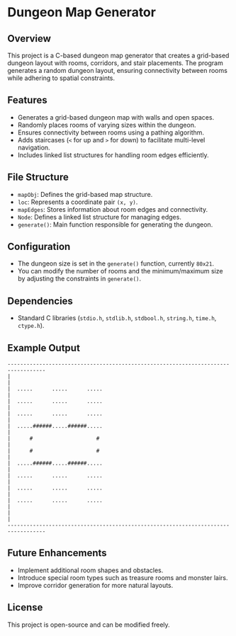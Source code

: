 # Dungeon Map Generator

## Overview
This project is a C-based dungeon map generator that creates a grid-based dungeon layout with rooms, corridors, and stair placements. The program generates a random dungeon layout, ensuring connectivity between rooms while adhering to spatial constraints.

## Features
- Generates a grid-based dungeon map with walls and open spaces.
- Randomly places rooms of varying sizes within the dungeon.
- Ensures connectivity between rooms using a pathing algorithm.
- Adds staircases (`<` for up and `>` for down) to facilitate multi-level navigation.
- Includes linked list structures for handling room edges efficiently.

## File Structure
- `mapObj`: Defines the grid-based map structure.
- `loc`: Represents a coordinate pair `(x, y)`.
- `mapEdges`: Stores information about room edges and connectivity.
- `Node`: Defines a linked list structure for managing edges.
- `generate()`: Main function responsible for generating the dungeon.

## Configuration
- The dungeon size is set in the `generate()` function, currently `80x21`.
- You can modify the number of rooms and the minimum/maximum size by adjusting the constraints in `generate()`.

## Dependencies
- Standard C libraries (`stdio.h`, `stdlib.h`, `stdbool.h`, `string.h`, `time.h`, `ctype.h`).
## Example Output
```
----------------------------------------------------------------------------------
|                                                                                |
|  .....      .....      .....                                                  |
|  .....      .....      .....                                                  |
|  .....      .....      .....                                                  |
|  .....######.....######.....                                                  |
|      #                    #                                                   |
|      #                    #                                                   |
|  .....######.....######.....                                                  |
|  .....      .....      .....                                                  |
|  .....      .....      .....                                                  |
|  .....      .....      .....                                                  |
|                                                                                |
----------------------------------------------------------------------------------
```
## Future Enhancements
- Implement additional room shapes and obstacles.
- Introduce special room types such as treasure rooms and monster lairs.
- Improve corridor generation for more natural layouts.

## License
This project is open-source and can be modified freely.

